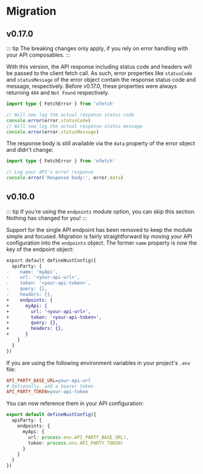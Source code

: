 # Migration

## v0.17.0

::: tip
The breaking changes only apply, if you rely on error handling with your API composables.
:::

With this version, the API response including status code and headers will be passed to the client fetch call. As such, error properties like `statusCode` and `statusMessage` of the error object contain the response status code and message, respectively. Before v0.17.0, these properties were always returning `404` and `Not Found` respectively.

```ts
import type { FetchError } from 'ofetch'

// Will now log the actual response status code
console.error(error.statusCode)
// Will now log the actual response status message
console.error(error.statusMessage)
```

The response body is still available via the `data` property of the error object and didn't change:

```ts
import type { FetchError } from 'ofetch'

// Log your API's error response
console.error('Response body:', error.data)
```

## v0.10.0

::: tip
If you're using the `endpoints` module option, you can skip this section. Nothing has changed for you!
:::

Support for the single API endpoint has been removed to keep the module simple and focused. Migration is fairly straightforward by moving your API configuration into the `endpoints` object. The former `name` property is now the key of the endpoint object:

```diff
export default defineNuxtConfig({
  apiParty: {
-    name: 'myApi',
-    url: '<your-api-url>',
-    token: '<your-api-token>',
-    query: {},
-    headers: {},
+    endpoints: {
+      myApi: {
+        url: '<your-api-url>',
+        token: '<your-api-token>',
+        query: {},
+        headers: {},
+      }
    }
  }
})
```

If you are using the following environment variables in your project's `.env` file:

```ini
API_PARTY_BASE_URL=your-api-url
# Optionally, add a bearer token
API_PARTY_TOKEN=your-api-token
```

You can now reference them in your API configuration:

```ts
export default defineNuxtConfig({
  apiParty: {
    endpoints: {
      myApi: {
        url: process.env.API_PARTY_BASE_URL!,
        token: process.env.API_PARTY_TOKEN!
      }
    }
  }
})
```

